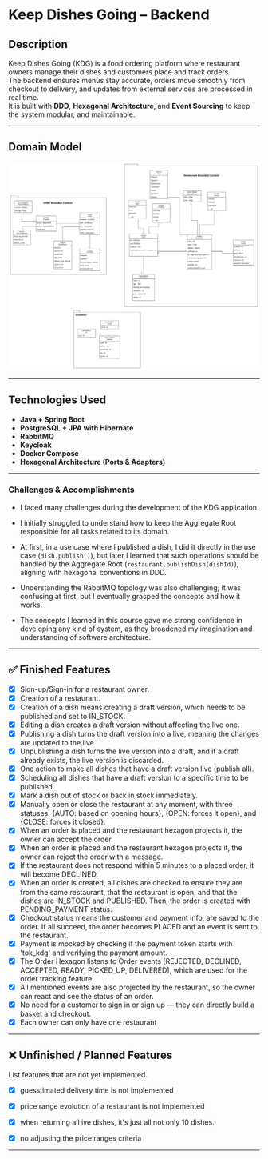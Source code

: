# Keep Dishes Going – Backend

## Description

Keep Dishes Going (KDG) is a food ordering platform where restaurant owners manage their dishes and customers place and
track orders.  
The backend ensures menus stay accurate, orders move smoothly from checkout to delivery, and updates from external
services are processed in real time.  
It is built with **DDD**, **Hexagonal Architecture**, and **Event Sourcing** to keep the system modular, and
maintainable.

---

## Domain Model

![Domain Model](project_analysis/domain_model/KeepDishesGoing_BCs.png)


---

## Technologies Used

- **Java + Spring Boot**
- **PostgreSQL + JPA with Hibernate**
- **RabbitMQ**
- **Keycloak**
- **Docker Compose**
- **Hexagonal Architecture (Ports & Adapters)**

---

### Challenges & Accomplishments

* I faced many challenges during the development of the KDG application.

* I initially struggled to understand how to keep the Aggregate Root responsible for all tasks related to its domain.

* At first, in a use case where I published a dish, I did it directly in the use case (`dish.publish()`), but later I
  learned that such operations should be handled by the Aggregate Root (`restaurant.publishDish(dishId)`), aligning with
  hexagonal conventions in DDD.

* Understanding the RabbitMQ topology was also challenging;
  it was confusing at first, but I eventually grasped the concepts and how it works.

* The concepts I learned in this course gave me strong confidence in developing any kind of system, as they broadened my
  imagination and understanding of software architecture.

---

## ✅ Finished Features

- [x] Sign-up/Sign-in for a restaurant owner.
- [x] Creation of a restaurant.
- [x] Creation of a dish means creating a draft version, which needs to be published and set to IN_STOCK.
- [x] Editing a dish creates a draft version without affecting the live one.
- [x] Publishing a dish turns the draft version into a live, meaning the changes are updated to the live
- [x] Unpublishing a dish turns the live version into a draft, and if a draft already exists, the live version is
  discarded.
- [x] One action to make all dishes that have a draft version live (publish all).
- [x] Scheduling all dishes that have a draft version to a specific time to be published.
- [x] Mark a dish out of stock or back in stock immediately.
- [x] Manually open or close the restaurant at any moment, with three statuses: {AUTO: based on opening hours}, {OPEN:
  forces it open}, and {CLOSE: forces it closed}.
- [x] When an order is placed and the restaurant hexagon projects it, the owner can accept the order.
- [x] When an order is placed and the restaurant hexagon projects it, the owner can reject the order with a message.
- [x] If the restaurant does not respond within 5 minutes to a placed order, it will become DECLINED.
- [x] When an order is created, all dishes are checked to ensure they are from the same restaurant, that the restaurant
  is open, and that the dishes are IN_STOCK and PUBLISHED. Then, the order is created with PENDING_PAYMENT status.
- [x] Checkout status means the customer and payment info, are saved to the order. If all succeed, the order becomes
  PLACED and an event is sent to the restaurant.
- [x] Payment is mocked by checking if the payment token starts with 'tok_kdg' and verifying the payment amount.
- [x] The Order Hexagon listens to Order events [REJECTED, DECLINED, ACCEPTED, READY, PICKED_UP, DELIVERED], which are
  used for the order tracking feature.
- [x] All mentioned events are also projected by the restaurant, so the owner can react and see the status of an order.
- [x] No need for a customer to sign in or sign up — they can directly build a basket and checkout.
- [x] Each owner can only have one restaurant

---

## ❌ Unfinished / Planned Features

List features that are not yet implemented.

- [x] guesstimated delivery time is not implemented
- [X] price range evolution of a restaurant is not implemented
- [X] when returning all ive dishes, it's just all not only 10 dishes.
- [X] no adjusting the price ranges criteria


----